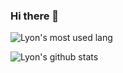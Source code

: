 ### Hi there 👋

![Lyon's most used lang](https://github-readme-stats.vercel.app/api/top-langs/?username=Lyon&layout=compact&theme=tokyonight)

![Lyon's github stats](https://github-readme-stats.vercel.app/api?username=Lyon&show_icons=true&theme=tokyonight)
<!--
**mimilib/mimilib** is a ✨ _special_ ✨ repository because its `README.md` (this file) appears on your GitHub profile.

Here are some ideas to get you started:

- 🔭 I’m currently working on ...
- 🌱 I’m currently learning ...
- 👯 I’m looking to collaborate on ...
- 🤔 I’m looking for help with ...
- 💬 Ask me about ...
- 📫 How to reach me: ...
- 😄 Pronouns: ...
- ⚡ Fun fact: ...
-->
